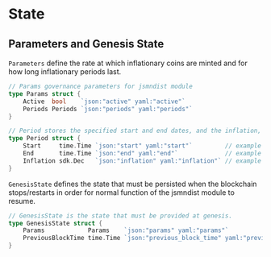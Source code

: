<!--
order: 2
-->

# State

## Parameters and Genesis State

`Parameters` define the rate at which inflationary coins are minted and for how long inflationary periods last.

```go
// Params governance parameters for jsmndist module
type Params struct {
	Active  bool    `json:"active" yaml:"active"`
	Periods Periods `json:"periods" yaml:"periods"`
}

// Period stores the specified start and end dates, and the inflation, expressed as a decimal representing the yearly APR of tokens that will be minted during that period
type Period struct {
	Start     time.Time `json:"start" yaml:"start"`         // example "2020-03-01T15:20:00Z"
	End       time.Time `json:"end" yaml:"end"`             // example "2020-06-01T15:20:00Z"
	Inflation sdk.Dec   `json:"inflation" yaml:"inflation"` // example "1.000000003022265980"  - 10% inflation
}
```

`GenesisState` defines the state that must be persisted when the blockchain stops/restarts in order for normal function of the jsmndist module to resume.

```go
// GenesisState is the state that must be provided at genesis.
type GenesisState struct {
	Params            Params    `json:"params" yaml:"params"`
	PreviousBlockTime time.Time `json:"previous_block_time" yaml:"previous_block_time"`
}
```
